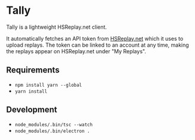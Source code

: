 # Tally

Tally is a lightweight HSReplay.net client.

It automatically fetches an API token from [HSReplay.net](https://hsreplay.net/) which it
uses to upload replays. The token can be linked to an account at any time, making the
replays appear on HSReplay.net under "My Replays".

## Requirements
- `npm install yarn --global`
- `yarn install`

## Development
- `node_modules/.bin/tsc --watch`
- `node_modules/.bin/electron .`
